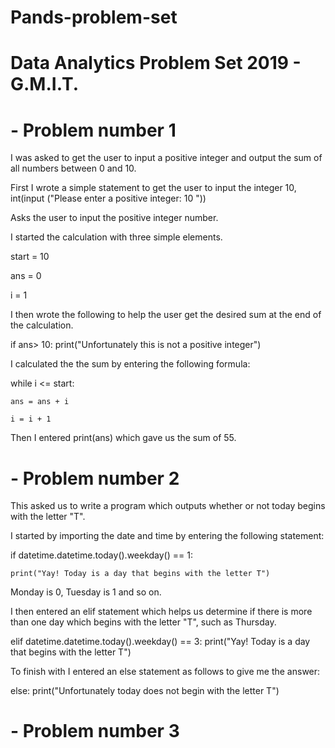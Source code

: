 # Pands-problem-set
# Data Analytics Problem Set 2019 - G.M.I.T.

# - Problem number 1

I was asked to get the user to input a positive integer and output the sum of all numbers between 0 and 10. 

First I wrote a simple statement to get the user to input the integer 10, int(input ("Please enter a positive integer: 10 "))

Asks the user to input the positive integer number.

I started the calculation with three simple elements.

  start = 10

  ans = 0 

  i = 1

I then wrote the following to help the user get the desired sum at the end of the calculation. 

if ans> 10: 
  print("Unfortunately this is not a positive integer")

I calculated the the sum by entering the following formula: 

  while i <= start:

    ans = ans + i

    i = i + 1

Then I entered print(ans) which gave us the sum of 55. 


# - Problem number 2

This asked us to write a program which outputs whether or not today begins with the letter "T". 

I started by importing the date and time by entering the following statement:

 if datetime.datetime.today().weekday() == 1:

    print("Yay! Today is a day that begins with the letter T")

Monday is 0, Tuesday is 1 and so on. 

I then entered an elif statement which helps us determine if there is more than one day which begins with the letter "T", such as Thursday. 

elif datetime.datetime.today().weekday() == 3:
    print("Yay! Today is a day that begins with the letter T")

To finish with I entered an else statement as follows to give me the answer: 

else:
    print("Unfortunately today does not begin with the letter T")


# - Problem number 3


